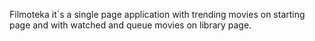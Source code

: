 Filmoteka it`s a single page application with trending movies on starting page and with watched and queue movies on library page.
